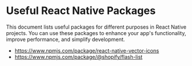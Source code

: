 # Useful React Native Packages

This document lists useful packages for different purposes in React Native projects. You can use these packages to enhance your app's functionality, improve performance, and simplify development.

- https://www.npmjs.com/package/react-native-vector-icons
- https://www.npmjs.com/package/@shopify/flash-list
